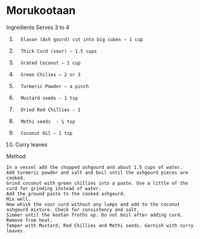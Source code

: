 # Morukootaan


Ingredients                                         Serves 3 to 4 

1.       Elavan (Ash gourd) cut into big cubes – 1 cup
2.       Thick Curd (sour) – 1.5 cups
3.       Grated Coconut – 1 cup
4.       Green Chilies – 2 or 3
5.       Turmeric Powder – a pinch
6.       Mustard seeds – 1 tsp
7.       Dried Red Chillies - 1
8.       Methi seeds  - ¼ tsp
9.       Coconut Oil – 1 tsp
10.   Curry leaves

Method


    In a vessel add the chopped ashgourd and about 1.5 cups of water. 
    Add turmeric powder and salt and boil until the ashgourd pieces are cooked.
    Grind coconut with green chillies into a paste. Use a little of the curd for grinding instead of water.
    Add the ground paste to the cooked ashgourd. 
    Mix well. 
    Now whisk the sour curd without any lumps and add to the coconut ashgourd mixture. Check for consistency and salt. 
    Simmer until the kootan froths up. Do not boil after adding curd. Remove from heat. 
    Temper with Mustard, Red Chillies and Methi seeds. Garnish with curry leaves. 

